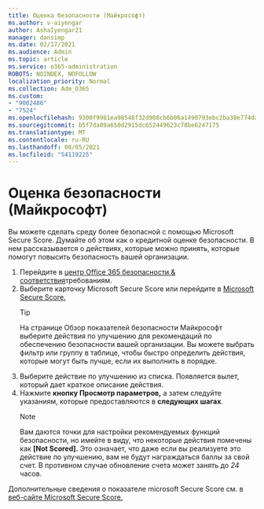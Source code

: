 ```yaml
---
title: Оценка безопасности (Майкрософт)
ms.author: v-aiyengar
author: AshaIyengar21
manager: dansimp
ms.date: 02/17/2021
ms.audience: Admin
ms.topic: article
ms.service: o365-administration
ROBOTS: NOINDEX, NOFOLLOW
localization_priority: Normal
ms.collection: Adm_O365
ms.custom:
- "9002486"
- "7524"
ms.openlocfilehash: 9300f9981ea98548f32d908cb6b06a1490793ebc2ba38e774dac45f5e341a869
ms.sourcegitcommit: b5f7da89a650d2915dc652449623c78be6247175
ms.translationtype: MT
ms.contentlocale: ru-RU
ms.lasthandoff: 08/05/2021
ms.locfileid: "54119225"
---
```

# <a name="microsoft-secure-score"></a>Оценка безопасности (Майкрософт)

Вы можете сделать среду более безопасной с помощью Microsoft Secure Score. Думайте об этом как о кредитной оценке безопасности. В нем рассказывается о действиях, которые можно принять, которые помогут повысить безопасность вашей организации.

1. Перейдите в [центр Office 365 безопасности & соответствия](https://go.microsoft.com/fwlink/p/?linkid=2077143)требованиям.
1. Выберите карточку Microsoft Secure Score или перейдите в [Microsoft Secure Score.](https://go.microsoft.com/fwlink/?linkid=2099589)
    > [!TIP]
    >  На странице Обзор показателей безопасности Майкрософт выберите действия по улучшению для рекомендаций по обеспечению безопасности вашей организации. Вы можете выбрать фильтр или группу в таблице, чтобы быстро определить действия, которые могут быть лучше, если их выполнить в порядке.
1. Выберите действие по улучшению из списка. Появляется вылет, который дает краткое описание действия.
1. Нажмите **кнопку Просмотр параметров,** а затем следуйте указаниям, которые предоставляются в **следующих шагах**.
    > [!NOTE]
    > Вам даются точки для настройки рекомендуемых функций безопасности, но имейте в виду, что некоторые действия помечены как **[Not Scored].** Это означает, что даже если вы реализуете это действие по улучшению, вам не будут награждаться баллы за свой счет. В противном случае обновление счета может занять до *24* часов.

Дополнительные сведения о показателе microsoft Secure Score см. в [веб-сайте Microsoft Secure Score.](https://go.microsoft.com/fwlink/?linkid=2103077)
